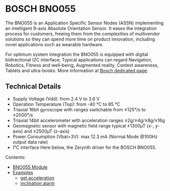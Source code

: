 # BOSCH BNO055

The BNO055 is an  Application Specific Sensor Nodes (ASSN) implementing an intelligent 9-axis Absolute Orientation Sensor. It eases the integration process for customers, freeing them from the complexities of multivendor solutions so they can spend more time on product innovation, including novel applications such as wearable hardware.

For optimum system integration the BNO055 is equipped with digital bidirectional I2C interface; Typical applications can regard Navigation, Robotics, Fitness and well-being, Augmented reality, Context awareness, Tablets and ultra-books.
More information at [Bosch dedicated page](https://www.bosch-sensortec.com/bst/products/all_products/bno055).

## Technical Details


* Supply Voltage (Vdd): from 2.4 V to 3.6 V
* Operation Temperature (Top): from -40 °C to 85 °C
* Triaxial 16bit gyroscope with ranges switchable from ±125°/s to ±2000°/s
* Triaxial 14bit accelerometer with acceleration ranges ±2g/±4g/±8g/±16g
* Geomagnetic sensor with magnetic field range typical ±1300µT (x-, y-axis) and ±2500µT (z-axis)
* Power Consumption (Vbat=3V): max 12.3 mA (Normal Mode @100Hz output data rate)
* I²C interface
Here below, the Zerynth driver for the BOSCH BNO055.

Contents:

* [BNO055 Module](https://docs.zerynth.com/latest/official/lib.bosch.bno055/docs/official_lib.bosch.bno055_bno055.html)
* [Examples](https://docs.zerynth.com/latest/official/lib.bosch.bno055/examples/examples.html)
	* [get acceleration](https://docs.zerynth.com/latest/official/lib.bosch.bno055/examples/examples.html#get-acceleration)
	* [inclination alarm](https://docs.zerynth.com/latest/official/lib.bosch.bno055/examples/examples.html#inclination-alarm)
<!--stackedit_data:
eyJoaXN0b3J5IjpbLTIwNjI0NTE3ODFdfQ==
-->